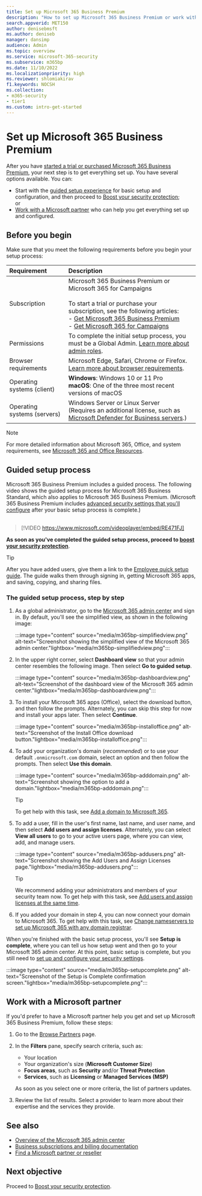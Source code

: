 ```yaml
---
title: Set up Microsoft 365 Business Premium
description: "How to set up Microsoft 365 Business Premium or work with a solution provider to do so."
search.appverid: MET150
author: denisebmsft
ms.author: deniseb
manager: dansimp 
audience: Admin
ms.topic: overview
ms.service: microsoft-365-security
ms.subservice: m365bp
ms.date: 11/10/2022
ms.localizationpriority: high
ms.reviewer: shlomiakirav
f1.keywords: NOCSH 
ms.collection: 
- m365-security
- tier1
ms.custom: intro-get-started
---
```


# Set up Microsoft 365 Business Premium

After you have [started a trial or purchased Microsoft 365 Business Premium](get-microsoft-365-business-premium.md), your next step is to get everything set up. You have several options available. You can:

- Start with the [guided setup experience](m365bp-setup.md#guided-setup-process) for basic setup and configuration, and then proceed to [Boost your security protection](m365bp-security-overview.md); <br/>or<br/>
- [Work with a Microsoft partner](m365bp-setup.md#work-with-a-microsoft-partner) who can help you get everything set up and configured.

## Before you begin

Make sure that you meet the following requirements before you begin your setup process:

| Requirement | Description |
|:---|:---|
| Subscription | Microsoft 365 Business Premium or Microsoft 365 for Campaigns <br/><br/> To start a trial or purchase your subscription, see the following articles: <br/>- [Get Microsoft 365 Business Premium](get-microsoft-365-business-premium.md)<br/>- [Get Microsoft 365 for Campaigns](get-microsoft-365-campaigns.md) |
| Permissions  | To complete the initial setup process, you must be a Global Admin. [Learn more about admin roles](../admin/add-users/about-admin-roles.md). |
| Browser requirements | Microsoft Edge, Safari, Chrome or Firefox. [Learn more about browser requirements](https://www.microsoft.com/microsoft-365/microsoft-365-and-office-resources#coreui-heading-uyetipy).  |
| Operating systems (client) | **Windows**:  Windows 10 or 11 Pro<br/>**macOS**: One of the three most recent versions of macOS 
| Operating systems (servers) | Windows Server or Linux Server <br/>(Requires an additional license, such as [Microsoft Defender for Business servers](../security/defender-business/get-defender-business-servers.md).)  |

> [!NOTE]
> For more detailed information about Microsoft 365, Office, and system requirements, see [Microsoft 365 and Office Resources](https://www.microsoft.com/microsoft-365/microsoft-365-and-office-resources).

## Guided setup process

Microsoft 365 Business Premium includes a guided process. The following video shows the guided setup process for Microsoft 365 Business Standard, which also applies to Microsoft 365 Business Premium. (Microsoft 365 Business Premium includes [advanced security settings that you'll configure](m365bp-security-overview.md) after your basic setup process is complete.)<br/><br/>

> [!VIDEO https://www.microsoft.com/videoplayer/embed/RE471FJ]

**As soon as you've completed the guided setup process, proceed to [boost your security protection](m365bp-security-overview.md)**.

> [!TIP]
> After you have added users, give them a link to the [Employee quick setup guide](https://support.microsoft.com/office/7f34c318-e772-46a5-8c0a-ab86661542d1). The guide walks them through signing in, getting Microsoft 365 apps, and saving, copying, and sharing files.

### The guided setup process, step by step

1. As a global administrator, go to the [Microsoft 365 admin center](https://admin.microsoft.com/) and sign in. By default, you'll see the simplified view, as shown in the following image:

   :::image type="content" source="media/m365bp-simplifiedview.png" alt-text="Screenshot showing the simplified view of the Microsoft 365 admin center."lightbox="media/m365bp-simplifiedview.png":::

2. In the upper right corner, select **Dashboard view** so that your admin center resembles the following image. Then select **Go to guided setup**. 

   :::image type="content" source="media/m365bp-dashboardview.png" alt-text="Screenshot of the dashboard view of the Microsoft 365 admin center."lightbox="media/m365bp-dashboardview.png":::

3. To install your Microsoft 365 apps (Office), select the download button, and then follow the prompts. Alternately, you can skip this step for now and install your apps later. Then select **Continue**.

   :::image type="content" source="media/m365bp-installoffice.png" alt-text="Screenshot of the Install Office download button."lightbox="media/m365bp-installoffice.png":::

4. To add your organization's domain (*recommended*) or to use your default `.onmicrosoft.com` domain, select an option and then follow the prompts. Then select **Use this domain**.

   :::image type="content" source="media/m365bp-adddomain.png" alt-text="Screenshot showing the option to add a domain."lightbox="media/m365bp-adddomain.png":::

   > [!TIP]
   > To get help with this task, see [Add a domain to Microsoft 365](../admin/setup/add-domain.md).

5. To add a user, fill in the user's first name, last name, and user name, and then select **Add users and assign licenses**. Alternately, you can select **View all users** to go to your active users page, where you can view, add, and manage users. 

   :::image type="content" source="media/m365bp-addusers.png" alt-text="Screenshot showing the Add Users and Assign Licenses page."lightbox="media/m365bp-addusers.png":::

   > [!TIP]
   > We recommend adding your administrators and members of your security team now. To get help with this task, see [Add users and assign licenses at the same time](../admin/add-users/add-users.md).

6. If you added your domain in step 4, you can now connect your domain to Microsoft 365. To get help with this task, see [Change nameservers to set up Microsoft 365 with any domain registrar](../admin/get-help-with-domains/change-nameservers-at-any-domain-registrar.md).

When you're finished with the basic setup process, you'll see **Setup is complete**, where you can tell us how setup went and then go to your Microsoft 365 admin center. At this point, basic setup is complete, but you still need to [set up and configure your security settings](m365bp-security-overview.md).

:::image type="content" source="media/m365bp-setupcomplete.png" alt-text="Screenshot of the Setup is Complete confirmation screen."lightbox="media/m365bp-setupcomplete.png"::: 

## Work with a Microsoft partner

If you'd prefer to have a Microsoft partner help you get and set up Microsoft 365 Business Premium, follow these steps:

1. Go to the [Browse Partners](https://appsource.microsoft.com/marketplace/partner-dir) page.

2. In the **Filters** pane, specify search criteria, such as:

   - Your location
   - Your organization's size (**Microsoft Customer Size**)
   - **Focus areas**, such as **Security** and/or **Threat Protection** 
   - **Services**, such as **Licensing** or **Managed Services (MSP)**

   As soon as you select one or more criteria, the list of partners updates.

3. Review the list of results. Select a provider to learn more about their expertise and the services they provide.

## See also

- [Overview of the Microsoft 365 admin center](../admin/admin-overview/admin-center-overview.md)
- [Business subscriptions and billing documentation](../commerce/index.yml)
- [Find a Microsoft partner or reseller](../admin/manage/find-your-partner-or-reseller.md)

## Next objective

Proceed to [Boost your security protection](m365bp-security-overview.md).
